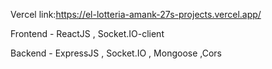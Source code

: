 Vercel link:https://el-lotteria-amank-27s-projects.vercel.app/


Frontend - ReactJS , Socket.IO-client

Backend - ExpressJS , Socket.IO , Mongoose ,Cors